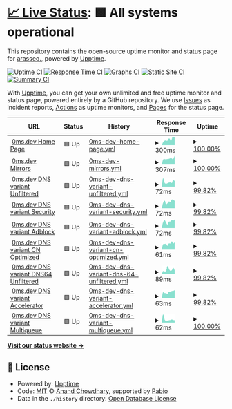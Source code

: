 # [📈 Live Status](https://upptime.0ms.dev): <!--live status--> **🟩 All systems operational**

This repository contains the open-source uptime monitor and status page for [arasseo.](https://upptime.0ms.dev), powered by [Upptime](https://github.com/upptime/upptime).

[![Uptime CI](https://github.com/galpt/upptime/workflows/Uptime%20CI/badge.svg)](https://github.com/galpt/upptime/actions?query=workflow%3A%22Uptime+CI%22)
[![Response Time CI](https://github.com/galpt/upptime/workflows/Response%20Time%20CI/badge.svg)](https://github.com/galpt/upptime/actions?query=workflow%3A%22Response+Time+CI%22)
[![Graphs CI](https://github.com/galpt/upptime/workflows/Graphs%20CI/badge.svg)](https://github.com/galpt/upptime/actions?query=workflow%3A%22Graphs+CI%22)
[![Static Site CI](https://github.com/galpt/upptime/workflows/Static%20Site%20CI/badge.svg)](https://github.com/galpt/upptime/actions?query=workflow%3A%22Static+Site+CI%22)
[![Summary CI](https://github.com/galpt/upptime/workflows/Summary%20CI/badge.svg)](https://github.com/galpt/upptime/actions?query=workflow%3A%22Summary+CI%22)

With [Upptime](https://upptime.js.org), you can get your own unlimited and free uptime monitor and status page, powered entirely by a GitHub repository. We use [Issues](https://github.com/galpt/upptime/issues) as incident reports, [Actions](https://github.com/galpt/upptime/actions) as uptime monitors, and [Pages](https://upptime.0ms.dev) for the status page.

<!--start: status pages-->
<!-- This summary is generated by Upptime (https://github.com/upptime/upptime) -->
<!-- Do not edit this manually, your changes will be overwritten -->
<!-- prettier-ignore -->
| URL | Status | History | Response Time | Uptime |
| --- | ------ | ------- | ------------- | ------ |
| <img alt="" src="https://icons.duckduckgo.com/ip3/0ms.dev.ico" height="13"> [0ms.dev Home Page](https://0ms.dev) | 🟩 Up | [0ms-dev-home-page.yml](https://github.com/galpt/upptime/commits/HEAD/history/0ms-dev-home-page.yml) | <details><summary><img alt="Response time graph" src="./graphs/0ms-dev-home-page/response-time-week.png" height="20"> 300ms</summary><br><a href="https://status.0ms.dev/history/0ms-dev-home-page"><img alt="Response time 302" src="https://img.shields.io/endpoint?url=https%3A%2F%2Fraw.githubusercontent.com%2Fgalpt%2Fupptime%2FHEAD%2Fapi%2F0ms-dev-home-page%2Fresponse-time.json"></a><br><a href="https://status.0ms.dev/history/0ms-dev-home-page"><img alt="24-hour response time 247" src="https://img.shields.io/endpoint?url=https%3A%2F%2Fraw.githubusercontent.com%2Fgalpt%2Fupptime%2FHEAD%2Fapi%2F0ms-dev-home-page%2Fresponse-time-day.json"></a><br><a href="https://status.0ms.dev/history/0ms-dev-home-page"><img alt="7-day response time 300" src="https://img.shields.io/endpoint?url=https%3A%2F%2Fraw.githubusercontent.com%2Fgalpt%2Fupptime%2FHEAD%2Fapi%2F0ms-dev-home-page%2Fresponse-time-week.json"></a><br><a href="https://status.0ms.dev/history/0ms-dev-home-page"><img alt="30-day response time 300" src="https://img.shields.io/endpoint?url=https%3A%2F%2Fraw.githubusercontent.com%2Fgalpt%2Fupptime%2FHEAD%2Fapi%2F0ms-dev-home-page%2Fresponse-time-month.json"></a><br><a href="https://status.0ms.dev/history/0ms-dev-home-page"><img alt="1-year response time 302" src="https://img.shields.io/endpoint?url=https%3A%2F%2Fraw.githubusercontent.com%2Fgalpt%2Fupptime%2FHEAD%2Fapi%2F0ms-dev-home-page%2Fresponse-time-year.json"></a></details> | <details><summary><a href="https://status.0ms.dev/history/0ms-dev-home-page">100.00%</a></summary><a href="https://status.0ms.dev/history/0ms-dev-home-page"><img alt="All-time uptime 100.00%" src="https://img.shields.io/endpoint?url=https%3A%2F%2Fraw.githubusercontent.com%2Fgalpt%2Fupptime%2FHEAD%2Fapi%2F0ms-dev-home-page%2Fuptime.json"></a><br><a href="https://status.0ms.dev/history/0ms-dev-home-page"><img alt="24-hour uptime 100.00%" src="https://img.shields.io/endpoint?url=https%3A%2F%2Fraw.githubusercontent.com%2Fgalpt%2Fupptime%2FHEAD%2Fapi%2F0ms-dev-home-page%2Fuptime-day.json"></a><br><a href="https://status.0ms.dev/history/0ms-dev-home-page"><img alt="7-day uptime 100.00%" src="https://img.shields.io/endpoint?url=https%3A%2F%2Fraw.githubusercontent.com%2Fgalpt%2Fupptime%2FHEAD%2Fapi%2F0ms-dev-home-page%2Fuptime-week.json"></a><br><a href="https://status.0ms.dev/history/0ms-dev-home-page"><img alt="30-day uptime 100.00%" src="https://img.shields.io/endpoint?url=https%3A%2F%2Fraw.githubusercontent.com%2Fgalpt%2Fupptime%2FHEAD%2Fapi%2F0ms-dev-home-page%2Fuptime-month.json"></a><br><a href="https://status.0ms.dev/history/0ms-dev-home-page"><img alt="1-year uptime 100.00%" src="https://img.shields.io/endpoint?url=https%3A%2F%2Fraw.githubusercontent.com%2Fgalpt%2Fupptime%2FHEAD%2Fapi%2F0ms-dev-home-page%2Fuptime-year.json"></a></details>
| <img alt="" src="https://icons.duckduckgo.com/ip3/0ms.dev.ico" height="13"> [0ms.dev Mirrors](https://0ms.dev/mirrors/) | 🟩 Up | [0ms-dev-mirrors.yml](https://github.com/galpt/upptime/commits/HEAD/history/0ms-dev-mirrors.yml) | <details><summary><img alt="Response time graph" src="./graphs/0ms-dev-mirrors/response-time-week.png" height="20"> 307ms</summary><br><a href="https://status.0ms.dev/history/0ms-dev-mirrors"><img alt="Response time 299" src="https://img.shields.io/endpoint?url=https%3A%2F%2Fraw.githubusercontent.com%2Fgalpt%2Fupptime%2FHEAD%2Fapi%2F0ms-dev-mirrors%2Fresponse-time.json"></a><br><a href="https://status.0ms.dev/history/0ms-dev-mirrors"><img alt="24-hour response time 242" src="https://img.shields.io/endpoint?url=https%3A%2F%2Fraw.githubusercontent.com%2Fgalpt%2Fupptime%2FHEAD%2Fapi%2F0ms-dev-mirrors%2Fresponse-time-day.json"></a><br><a href="https://status.0ms.dev/history/0ms-dev-mirrors"><img alt="7-day response time 307" src="https://img.shields.io/endpoint?url=https%3A%2F%2Fraw.githubusercontent.com%2Fgalpt%2Fupptime%2FHEAD%2Fapi%2F0ms-dev-mirrors%2Fresponse-time-week.json"></a><br><a href="https://status.0ms.dev/history/0ms-dev-mirrors"><img alt="30-day response time 294" src="https://img.shields.io/endpoint?url=https%3A%2F%2Fraw.githubusercontent.com%2Fgalpt%2Fupptime%2FHEAD%2Fapi%2F0ms-dev-mirrors%2Fresponse-time-month.json"></a><br><a href="https://status.0ms.dev/history/0ms-dev-mirrors"><img alt="1-year response time 299" src="https://img.shields.io/endpoint?url=https%3A%2F%2Fraw.githubusercontent.com%2Fgalpt%2Fupptime%2FHEAD%2Fapi%2F0ms-dev-mirrors%2Fresponse-time-year.json"></a></details> | <details><summary><a href="https://status.0ms.dev/history/0ms-dev-mirrors">100.00%</a></summary><a href="https://status.0ms.dev/history/0ms-dev-mirrors"><img alt="All-time uptime 100.00%" src="https://img.shields.io/endpoint?url=https%3A%2F%2Fraw.githubusercontent.com%2Fgalpt%2Fupptime%2FHEAD%2Fapi%2F0ms-dev-mirrors%2Fuptime.json"></a><br><a href="https://status.0ms.dev/history/0ms-dev-mirrors"><img alt="24-hour uptime 100.00%" src="https://img.shields.io/endpoint?url=https%3A%2F%2Fraw.githubusercontent.com%2Fgalpt%2Fupptime%2FHEAD%2Fapi%2F0ms-dev-mirrors%2Fuptime-day.json"></a><br><a href="https://status.0ms.dev/history/0ms-dev-mirrors"><img alt="7-day uptime 100.00%" src="https://img.shields.io/endpoint?url=https%3A%2F%2Fraw.githubusercontent.com%2Fgalpt%2Fupptime%2FHEAD%2Fapi%2F0ms-dev-mirrors%2Fuptime-week.json"></a><br><a href="https://status.0ms.dev/history/0ms-dev-mirrors"><img alt="30-day uptime 100.00%" src="https://img.shields.io/endpoint?url=https%3A%2F%2Fraw.githubusercontent.com%2Fgalpt%2Fupptime%2FHEAD%2Fapi%2F0ms-dev-mirrors%2Fuptime-month.json"></a><br><a href="https://status.0ms.dev/history/0ms-dev-mirrors"><img alt="1-year uptime 100.00%" src="https://img.shields.io/endpoint?url=https%3A%2F%2Fraw.githubusercontent.com%2Fgalpt%2Fupptime%2FHEAD%2Fapi%2F0ms-dev-mirrors%2Fuptime-year.json"></a></details>
| <img alt="" src="https://icons.duckduckgo.com/ip3/0ms.dev.ico" height="13"> [0ms.dev DNS variant Unfiltered](https://0ms.dev/dns-query) | 🟩 Up | [0ms-dev-dns-variant-unfiltered.yml](https://github.com/galpt/upptime/commits/HEAD/history/0ms-dev-dns-variant-unfiltered.yml) | <details><summary><img alt="Response time graph" src="./graphs/0ms-dev-dns-variant-unfiltered/response-time-week.png" height="20"> 72ms</summary><br><a href="https://status.0ms.dev/history/0ms-dev-dns-variant-unfiltered"><img alt="Response time 79" src="https://img.shields.io/endpoint?url=https%3A%2F%2Fraw.githubusercontent.com%2Fgalpt%2Fupptime%2FHEAD%2Fapi%2F0ms-dev-dns-variant-unfiltered%2Fresponse-time.json"></a><br><a href="https://status.0ms.dev/history/0ms-dev-dns-variant-unfiltered"><img alt="24-hour response time 42" src="https://img.shields.io/endpoint?url=https%3A%2F%2Fraw.githubusercontent.com%2Fgalpt%2Fupptime%2FHEAD%2Fapi%2F0ms-dev-dns-variant-unfiltered%2Fresponse-time-day.json"></a><br><a href="https://status.0ms.dev/history/0ms-dev-dns-variant-unfiltered"><img alt="7-day response time 72" src="https://img.shields.io/endpoint?url=https%3A%2F%2Fraw.githubusercontent.com%2Fgalpt%2Fupptime%2FHEAD%2Fapi%2F0ms-dev-dns-variant-unfiltered%2Fresponse-time-week.json"></a><br><a href="https://status.0ms.dev/history/0ms-dev-dns-variant-unfiltered"><img alt="30-day response time 78" src="https://img.shields.io/endpoint?url=https%3A%2F%2Fraw.githubusercontent.com%2Fgalpt%2Fupptime%2FHEAD%2Fapi%2F0ms-dev-dns-variant-unfiltered%2Fresponse-time-month.json"></a><br><a href="https://status.0ms.dev/history/0ms-dev-dns-variant-unfiltered"><img alt="1-year response time 79" src="https://img.shields.io/endpoint?url=https%3A%2F%2Fraw.githubusercontent.com%2Fgalpt%2Fupptime%2FHEAD%2Fapi%2F0ms-dev-dns-variant-unfiltered%2Fresponse-time-year.json"></a></details> | <details><summary><a href="https://status.0ms.dev/history/0ms-dev-dns-variant-unfiltered">99.82%</a></summary><a href="https://status.0ms.dev/history/0ms-dev-dns-variant-unfiltered"><img alt="All-time uptime 99.96%" src="https://img.shields.io/endpoint?url=https%3A%2F%2Fraw.githubusercontent.com%2Fgalpt%2Fupptime%2FHEAD%2Fapi%2F0ms-dev-dns-variant-unfiltered%2Fuptime.json"></a><br><a href="https://status.0ms.dev/history/0ms-dev-dns-variant-unfiltered"><img alt="24-hour uptime 100.00%" src="https://img.shields.io/endpoint?url=https%3A%2F%2Fraw.githubusercontent.com%2Fgalpt%2Fupptime%2FHEAD%2Fapi%2F0ms-dev-dns-variant-unfiltered%2Fuptime-day.json"></a><br><a href="https://status.0ms.dev/history/0ms-dev-dns-variant-unfiltered"><img alt="7-day uptime 99.82%" src="https://img.shields.io/endpoint?url=https%3A%2F%2Fraw.githubusercontent.com%2Fgalpt%2Fupptime%2FHEAD%2Fapi%2F0ms-dev-dns-variant-unfiltered%2Fuptime-week.json"></a><br><a href="https://status.0ms.dev/history/0ms-dev-dns-variant-unfiltered"><img alt="30-day uptime 99.96%" src="https://img.shields.io/endpoint?url=https%3A%2F%2Fraw.githubusercontent.com%2Fgalpt%2Fupptime%2FHEAD%2Fapi%2F0ms-dev-dns-variant-unfiltered%2Fuptime-month.json"></a><br><a href="https://status.0ms.dev/history/0ms-dev-dns-variant-unfiltered"><img alt="1-year uptime 99.96%" src="https://img.shields.io/endpoint?url=https%3A%2F%2Fraw.githubusercontent.com%2Fgalpt%2Fupptime%2FHEAD%2Fapi%2F0ms-dev-dns-variant-unfiltered%2Fuptime-year.json"></a></details>
| <img alt="" src="https://icons.duckduckgo.com/ip3/0ms.dev.ico" height="13"> [0ms.dev DNS variant Security](https://0ms.dev/dns-security) | 🟩 Up | [0ms-dev-dns-variant-security.yml](https://github.com/galpt/upptime/commits/HEAD/history/0ms-dev-dns-variant-security.yml) | <details><summary><img alt="Response time graph" src="./graphs/0ms-dev-dns-variant-security/response-time-week.png" height="20"> 72ms</summary><br><a href="https://status.0ms.dev/history/0ms-dev-dns-variant-security"><img alt="Response time 78" src="https://img.shields.io/endpoint?url=https%3A%2F%2Fraw.githubusercontent.com%2Fgalpt%2Fupptime%2FHEAD%2Fapi%2F0ms-dev-dns-variant-security%2Fresponse-time.json"></a><br><a href="https://status.0ms.dev/history/0ms-dev-dns-variant-security"><img alt="24-hour response time 48" src="https://img.shields.io/endpoint?url=https%3A%2F%2Fraw.githubusercontent.com%2Fgalpt%2Fupptime%2FHEAD%2Fapi%2F0ms-dev-dns-variant-security%2Fresponse-time-day.json"></a><br><a href="https://status.0ms.dev/history/0ms-dev-dns-variant-security"><img alt="7-day response time 72" src="https://img.shields.io/endpoint?url=https%3A%2F%2Fraw.githubusercontent.com%2Fgalpt%2Fupptime%2FHEAD%2Fapi%2F0ms-dev-dns-variant-security%2Fresponse-time-week.json"></a><br><a href="https://status.0ms.dev/history/0ms-dev-dns-variant-security"><img alt="30-day response time 73" src="https://img.shields.io/endpoint?url=https%3A%2F%2Fraw.githubusercontent.com%2Fgalpt%2Fupptime%2FHEAD%2Fapi%2F0ms-dev-dns-variant-security%2Fresponse-time-month.json"></a><br><a href="https://status.0ms.dev/history/0ms-dev-dns-variant-security"><img alt="1-year response time 78" src="https://img.shields.io/endpoint?url=https%3A%2F%2Fraw.githubusercontent.com%2Fgalpt%2Fupptime%2FHEAD%2Fapi%2F0ms-dev-dns-variant-security%2Fresponse-time-year.json"></a></details> | <details><summary><a href="https://status.0ms.dev/history/0ms-dev-dns-variant-security">99.82%</a></summary><a href="https://status.0ms.dev/history/0ms-dev-dns-variant-security"><img alt="All-time uptime 99.96%" src="https://img.shields.io/endpoint?url=https%3A%2F%2Fraw.githubusercontent.com%2Fgalpt%2Fupptime%2FHEAD%2Fapi%2F0ms-dev-dns-variant-security%2Fuptime.json"></a><br><a href="https://status.0ms.dev/history/0ms-dev-dns-variant-security"><img alt="24-hour uptime 100.00%" src="https://img.shields.io/endpoint?url=https%3A%2F%2Fraw.githubusercontent.com%2Fgalpt%2Fupptime%2FHEAD%2Fapi%2F0ms-dev-dns-variant-security%2Fuptime-day.json"></a><br><a href="https://status.0ms.dev/history/0ms-dev-dns-variant-security"><img alt="7-day uptime 99.82%" src="https://img.shields.io/endpoint?url=https%3A%2F%2Fraw.githubusercontent.com%2Fgalpt%2Fupptime%2FHEAD%2Fapi%2F0ms-dev-dns-variant-security%2Fuptime-week.json"></a><br><a href="https://status.0ms.dev/history/0ms-dev-dns-variant-security"><img alt="30-day uptime 99.96%" src="https://img.shields.io/endpoint?url=https%3A%2F%2Fraw.githubusercontent.com%2Fgalpt%2Fupptime%2FHEAD%2Fapi%2F0ms-dev-dns-variant-security%2Fuptime-month.json"></a><br><a href="https://status.0ms.dev/history/0ms-dev-dns-variant-security"><img alt="1-year uptime 99.96%" src="https://img.shields.io/endpoint?url=https%3A%2F%2Fraw.githubusercontent.com%2Fgalpt%2Fupptime%2FHEAD%2Fapi%2F0ms-dev-dns-variant-security%2Fuptime-year.json"></a></details>
| <img alt="" src="https://icons.duckduckgo.com/ip3/0ms.dev.ico" height="13"> [0ms.dev DNS variant Adblock](https://0ms.dev/dns-adblock) | 🟩 Up | [0ms-dev-dns-variant-adblock.yml](https://github.com/galpt/upptime/commits/HEAD/history/0ms-dev-dns-variant-adblock.yml) | <details><summary><img alt="Response time graph" src="./graphs/0ms-dev-dns-variant-adblock/response-time-week.png" height="20"> 72ms</summary><br><a href="https://status.0ms.dev/history/0ms-dev-dns-variant-adblock"><img alt="Response time 86" src="https://img.shields.io/endpoint?url=https%3A%2F%2Fraw.githubusercontent.com%2Fgalpt%2Fupptime%2FHEAD%2Fapi%2F0ms-dev-dns-variant-adblock%2Fresponse-time.json"></a><br><a href="https://status.0ms.dev/history/0ms-dev-dns-variant-adblock"><img alt="24-hour response time 48" src="https://img.shields.io/endpoint?url=https%3A%2F%2Fraw.githubusercontent.com%2Fgalpt%2Fupptime%2FHEAD%2Fapi%2F0ms-dev-dns-variant-adblock%2Fresponse-time-day.json"></a><br><a href="https://status.0ms.dev/history/0ms-dev-dns-variant-adblock"><img alt="7-day response time 72" src="https://img.shields.io/endpoint?url=https%3A%2F%2Fraw.githubusercontent.com%2Fgalpt%2Fupptime%2FHEAD%2Fapi%2F0ms-dev-dns-variant-adblock%2Fresponse-time-week.json"></a><br><a href="https://status.0ms.dev/history/0ms-dev-dns-variant-adblock"><img alt="30-day response time 82" src="https://img.shields.io/endpoint?url=https%3A%2F%2Fraw.githubusercontent.com%2Fgalpt%2Fupptime%2FHEAD%2Fapi%2F0ms-dev-dns-variant-adblock%2Fresponse-time-month.json"></a><br><a href="https://status.0ms.dev/history/0ms-dev-dns-variant-adblock"><img alt="1-year response time 86" src="https://img.shields.io/endpoint?url=https%3A%2F%2Fraw.githubusercontent.com%2Fgalpt%2Fupptime%2FHEAD%2Fapi%2F0ms-dev-dns-variant-adblock%2Fresponse-time-year.json"></a></details> | <details><summary><a href="https://status.0ms.dev/history/0ms-dev-dns-variant-adblock">99.82%</a></summary><a href="https://status.0ms.dev/history/0ms-dev-dns-variant-adblock"><img alt="All-time uptime 99.96%" src="https://img.shields.io/endpoint?url=https%3A%2F%2Fraw.githubusercontent.com%2Fgalpt%2Fupptime%2FHEAD%2Fapi%2F0ms-dev-dns-variant-adblock%2Fuptime.json"></a><br><a href="https://status.0ms.dev/history/0ms-dev-dns-variant-adblock"><img alt="24-hour uptime 100.00%" src="https://img.shields.io/endpoint?url=https%3A%2F%2Fraw.githubusercontent.com%2Fgalpt%2Fupptime%2FHEAD%2Fapi%2F0ms-dev-dns-variant-adblock%2Fuptime-day.json"></a><br><a href="https://status.0ms.dev/history/0ms-dev-dns-variant-adblock"><img alt="7-day uptime 99.82%" src="https://img.shields.io/endpoint?url=https%3A%2F%2Fraw.githubusercontent.com%2Fgalpt%2Fupptime%2FHEAD%2Fapi%2F0ms-dev-dns-variant-adblock%2Fuptime-week.json"></a><br><a href="https://status.0ms.dev/history/0ms-dev-dns-variant-adblock"><img alt="30-day uptime 99.96%" src="https://img.shields.io/endpoint?url=https%3A%2F%2Fraw.githubusercontent.com%2Fgalpt%2Fupptime%2FHEAD%2Fapi%2F0ms-dev-dns-variant-adblock%2Fuptime-month.json"></a><br><a href="https://status.0ms.dev/history/0ms-dev-dns-variant-adblock"><img alt="1-year uptime 99.96%" src="https://img.shields.io/endpoint?url=https%3A%2F%2Fraw.githubusercontent.com%2Fgalpt%2Fupptime%2FHEAD%2Fapi%2F0ms-dev-dns-variant-adblock%2Fuptime-year.json"></a></details>
| <img alt="" src="https://icons.duckduckgo.com/ip3/0ms.dev.ico" height="13"> [0ms.dev DNS variant CN Optimized](https://0ms.dev/dns-cn) | 🟩 Up | [0ms-dev-dns-variant-cn-optimized.yml](https://github.com/galpt/upptime/commits/HEAD/history/0ms-dev-dns-variant-cn-optimized.yml) | <details><summary><img alt="Response time graph" src="./graphs/0ms-dev-dns-variant-cn-optimized/response-time-week.png" height="20"> 61ms</summary><br><a href="https://status.0ms.dev/history/0ms-dev-dns-variant-cn-optimized"><img alt="Response time 70" src="https://img.shields.io/endpoint?url=https%3A%2F%2Fraw.githubusercontent.com%2Fgalpt%2Fupptime%2FHEAD%2Fapi%2F0ms-dev-dns-variant-cn-optimized%2Fresponse-time.json"></a><br><a href="https://status.0ms.dev/history/0ms-dev-dns-variant-cn-optimized"><img alt="24-hour response time 52" src="https://img.shields.io/endpoint?url=https%3A%2F%2Fraw.githubusercontent.com%2Fgalpt%2Fupptime%2FHEAD%2Fapi%2F0ms-dev-dns-variant-cn-optimized%2Fresponse-time-day.json"></a><br><a href="https://status.0ms.dev/history/0ms-dev-dns-variant-cn-optimized"><img alt="7-day response time 61" src="https://img.shields.io/endpoint?url=https%3A%2F%2Fraw.githubusercontent.com%2Fgalpt%2Fupptime%2FHEAD%2Fapi%2F0ms-dev-dns-variant-cn-optimized%2Fresponse-time-week.json"></a><br><a href="https://status.0ms.dev/history/0ms-dev-dns-variant-cn-optimized"><img alt="30-day response time 69" src="https://img.shields.io/endpoint?url=https%3A%2F%2Fraw.githubusercontent.com%2Fgalpt%2Fupptime%2FHEAD%2Fapi%2F0ms-dev-dns-variant-cn-optimized%2Fresponse-time-month.json"></a><br><a href="https://status.0ms.dev/history/0ms-dev-dns-variant-cn-optimized"><img alt="1-year response time 70" src="https://img.shields.io/endpoint?url=https%3A%2F%2Fraw.githubusercontent.com%2Fgalpt%2Fupptime%2FHEAD%2Fapi%2F0ms-dev-dns-variant-cn-optimized%2Fresponse-time-year.json"></a></details> | <details><summary><a href="https://status.0ms.dev/history/0ms-dev-dns-variant-cn-optimized">99.82%</a></summary><a href="https://status.0ms.dev/history/0ms-dev-dns-variant-cn-optimized"><img alt="All-time uptime 99.96%" src="https://img.shields.io/endpoint?url=https%3A%2F%2Fraw.githubusercontent.com%2Fgalpt%2Fupptime%2FHEAD%2Fapi%2F0ms-dev-dns-variant-cn-optimized%2Fuptime.json"></a><br><a href="https://status.0ms.dev/history/0ms-dev-dns-variant-cn-optimized"><img alt="24-hour uptime 100.00%" src="https://img.shields.io/endpoint?url=https%3A%2F%2Fraw.githubusercontent.com%2Fgalpt%2Fupptime%2FHEAD%2Fapi%2F0ms-dev-dns-variant-cn-optimized%2Fuptime-day.json"></a><br><a href="https://status.0ms.dev/history/0ms-dev-dns-variant-cn-optimized"><img alt="7-day uptime 99.82%" src="https://img.shields.io/endpoint?url=https%3A%2F%2Fraw.githubusercontent.com%2Fgalpt%2Fupptime%2FHEAD%2Fapi%2F0ms-dev-dns-variant-cn-optimized%2Fuptime-week.json"></a><br><a href="https://status.0ms.dev/history/0ms-dev-dns-variant-cn-optimized"><img alt="30-day uptime 99.96%" src="https://img.shields.io/endpoint?url=https%3A%2F%2Fraw.githubusercontent.com%2Fgalpt%2Fupptime%2FHEAD%2Fapi%2F0ms-dev-dns-variant-cn-optimized%2Fuptime-month.json"></a><br><a href="https://status.0ms.dev/history/0ms-dev-dns-variant-cn-optimized"><img alt="1-year uptime 99.96%" src="https://img.shields.io/endpoint?url=https%3A%2F%2Fraw.githubusercontent.com%2Fgalpt%2Fupptime%2FHEAD%2Fapi%2F0ms-dev-dns-variant-cn-optimized%2Fuptime-year.json"></a></details>
| <img alt="" src="https://icons.duckduckgo.com/ip3/0ms.dev.ico" height="13"> [0ms.dev DNS variant DNS64 Unfiltered](https://0ms.dev/dns64) | 🟩 Up | [0ms-dev-dns-variant-dns-64-unfiltered.yml](https://github.com/galpt/upptime/commits/HEAD/history/0ms-dev-dns-variant-dns-64-unfiltered.yml) | <details><summary><img alt="Response time graph" src="./graphs/0ms-dev-dns-variant-dns-64-unfiltered/response-time-week.png" height="20"> 89ms</summary><br><a href="https://status.0ms.dev/history/0ms-dev-dns-variant-dns-64-unfiltered"><img alt="Response time 80" src="https://img.shields.io/endpoint?url=https%3A%2F%2Fraw.githubusercontent.com%2Fgalpt%2Fupptime%2FHEAD%2Fapi%2F0ms-dev-dns-variant-dns-64-unfiltered%2Fresponse-time.json"></a><br><a href="https://status.0ms.dev/history/0ms-dev-dns-variant-dns-64-unfiltered"><img alt="24-hour response time 59" src="https://img.shields.io/endpoint?url=https%3A%2F%2Fraw.githubusercontent.com%2Fgalpt%2Fupptime%2FHEAD%2Fapi%2F0ms-dev-dns-variant-dns-64-unfiltered%2Fresponse-time-day.json"></a><br><a href="https://status.0ms.dev/history/0ms-dev-dns-variant-dns-64-unfiltered"><img alt="7-day response time 89" src="https://img.shields.io/endpoint?url=https%3A%2F%2Fraw.githubusercontent.com%2Fgalpt%2Fupptime%2FHEAD%2Fapi%2F0ms-dev-dns-variant-dns-64-unfiltered%2Fresponse-time-week.json"></a><br><a href="https://status.0ms.dev/history/0ms-dev-dns-variant-dns-64-unfiltered"><img alt="30-day response time 75" src="https://img.shields.io/endpoint?url=https%3A%2F%2Fraw.githubusercontent.com%2Fgalpt%2Fupptime%2FHEAD%2Fapi%2F0ms-dev-dns-variant-dns-64-unfiltered%2Fresponse-time-month.json"></a><br><a href="https://status.0ms.dev/history/0ms-dev-dns-variant-dns-64-unfiltered"><img alt="1-year response time 80" src="https://img.shields.io/endpoint?url=https%3A%2F%2Fraw.githubusercontent.com%2Fgalpt%2Fupptime%2FHEAD%2Fapi%2F0ms-dev-dns-variant-dns-64-unfiltered%2Fresponse-time-year.json"></a></details> | <details><summary><a href="https://status.0ms.dev/history/0ms-dev-dns-variant-dns-64-unfiltered">99.82%</a></summary><a href="https://status.0ms.dev/history/0ms-dev-dns-variant-dns-64-unfiltered"><img alt="All-time uptime 99.96%" src="https://img.shields.io/endpoint?url=https%3A%2F%2Fraw.githubusercontent.com%2Fgalpt%2Fupptime%2FHEAD%2Fapi%2F0ms-dev-dns-variant-dns-64-unfiltered%2Fuptime.json"></a><br><a href="https://status.0ms.dev/history/0ms-dev-dns-variant-dns-64-unfiltered"><img alt="24-hour uptime 100.00%" src="https://img.shields.io/endpoint?url=https%3A%2F%2Fraw.githubusercontent.com%2Fgalpt%2Fupptime%2FHEAD%2Fapi%2F0ms-dev-dns-variant-dns-64-unfiltered%2Fuptime-day.json"></a><br><a href="https://status.0ms.dev/history/0ms-dev-dns-variant-dns-64-unfiltered"><img alt="7-day uptime 99.82%" src="https://img.shields.io/endpoint?url=https%3A%2F%2Fraw.githubusercontent.com%2Fgalpt%2Fupptime%2FHEAD%2Fapi%2F0ms-dev-dns-variant-dns-64-unfiltered%2Fuptime-week.json"></a><br><a href="https://status.0ms.dev/history/0ms-dev-dns-variant-dns-64-unfiltered"><img alt="30-day uptime 99.96%" src="https://img.shields.io/endpoint?url=https%3A%2F%2Fraw.githubusercontent.com%2Fgalpt%2Fupptime%2FHEAD%2Fapi%2F0ms-dev-dns-variant-dns-64-unfiltered%2Fuptime-month.json"></a><br><a href="https://status.0ms.dev/history/0ms-dev-dns-variant-dns-64-unfiltered"><img alt="1-year uptime 99.96%" src="https://img.shields.io/endpoint?url=https%3A%2F%2Fraw.githubusercontent.com%2Fgalpt%2Fupptime%2FHEAD%2Fapi%2F0ms-dev-dns-variant-dns-64-unfiltered%2Fuptime-year.json"></a></details>
| <img alt="" src="https://icons.duckduckgo.com/ip3/0ms.dev.ico" height="13"> [0ms.dev DNS variant Accelerator](https://0ms.dev/dns/dns.google/dns-query) | 🟩 Up | [0ms-dev-dns-variant-accelerator.yml](https://github.com/galpt/upptime/commits/HEAD/history/0ms-dev-dns-variant-accelerator.yml) | <details><summary><img alt="Response time graph" src="./graphs/0ms-dev-dns-variant-accelerator/response-time-week.png" height="20"> 63ms</summary><br><a href="https://status.0ms.dev/history/0ms-dev-dns-variant-accelerator"><img alt="Response time 67" src="https://img.shields.io/endpoint?url=https%3A%2F%2Fraw.githubusercontent.com%2Fgalpt%2Fupptime%2FHEAD%2Fapi%2F0ms-dev-dns-variant-accelerator%2Fresponse-time.json"></a><br><a href="https://status.0ms.dev/history/0ms-dev-dns-variant-accelerator"><img alt="24-hour response time 46" src="https://img.shields.io/endpoint?url=https%3A%2F%2Fraw.githubusercontent.com%2Fgalpt%2Fupptime%2FHEAD%2Fapi%2F0ms-dev-dns-variant-accelerator%2Fresponse-time-day.json"></a><br><a href="https://status.0ms.dev/history/0ms-dev-dns-variant-accelerator"><img alt="7-day response time 63" src="https://img.shields.io/endpoint?url=https%3A%2F%2Fraw.githubusercontent.com%2Fgalpt%2Fupptime%2FHEAD%2Fapi%2F0ms-dev-dns-variant-accelerator%2Fresponse-time-week.json"></a><br><a href="https://status.0ms.dev/history/0ms-dev-dns-variant-accelerator"><img alt="30-day response time 66" src="https://img.shields.io/endpoint?url=https%3A%2F%2Fraw.githubusercontent.com%2Fgalpt%2Fupptime%2FHEAD%2Fapi%2F0ms-dev-dns-variant-accelerator%2Fresponse-time-month.json"></a><br><a href="https://status.0ms.dev/history/0ms-dev-dns-variant-accelerator"><img alt="1-year response time 67" src="https://img.shields.io/endpoint?url=https%3A%2F%2Fraw.githubusercontent.com%2Fgalpt%2Fupptime%2FHEAD%2Fapi%2F0ms-dev-dns-variant-accelerator%2Fresponse-time-year.json"></a></details> | <details><summary><a href="https://status.0ms.dev/history/0ms-dev-dns-variant-accelerator">99.82%</a></summary><a href="https://status.0ms.dev/history/0ms-dev-dns-variant-accelerator"><img alt="All-time uptime 99.96%" src="https://img.shields.io/endpoint?url=https%3A%2F%2Fraw.githubusercontent.com%2Fgalpt%2Fupptime%2FHEAD%2Fapi%2F0ms-dev-dns-variant-accelerator%2Fuptime.json"></a><br><a href="https://status.0ms.dev/history/0ms-dev-dns-variant-accelerator"><img alt="24-hour uptime 100.00%" src="https://img.shields.io/endpoint?url=https%3A%2F%2Fraw.githubusercontent.com%2Fgalpt%2Fupptime%2FHEAD%2Fapi%2F0ms-dev-dns-variant-accelerator%2Fuptime-day.json"></a><br><a href="https://status.0ms.dev/history/0ms-dev-dns-variant-accelerator"><img alt="7-day uptime 99.82%" src="https://img.shields.io/endpoint?url=https%3A%2F%2Fraw.githubusercontent.com%2Fgalpt%2Fupptime%2FHEAD%2Fapi%2F0ms-dev-dns-variant-accelerator%2Fuptime-week.json"></a><br><a href="https://status.0ms.dev/history/0ms-dev-dns-variant-accelerator"><img alt="30-day uptime 99.96%" src="https://img.shields.io/endpoint?url=https%3A%2F%2Fraw.githubusercontent.com%2Fgalpt%2Fupptime%2FHEAD%2Fapi%2F0ms-dev-dns-variant-accelerator%2Fuptime-month.json"></a><br><a href="https://status.0ms.dev/history/0ms-dev-dns-variant-accelerator"><img alt="1-year uptime 99.96%" src="https://img.shields.io/endpoint?url=https%3A%2F%2Fraw.githubusercontent.com%2Fgalpt%2Fupptime%2FHEAD%2Fapi%2F0ms-dev-dns-variant-accelerator%2Fuptime-year.json"></a></details>
| <img alt="" src="https://icons.duckduckgo.com/ip3/0ms.dev.ico" height="13"> [0ms.dev DNS variant Multiqueue](https://0ms.dev/mq/dns.google/dns-query/mq/freedns.controld.com/p0) | 🟩 Up | [0ms-dev-dns-variant-multiqueue.yml](https://github.com/galpt/upptime/commits/HEAD/history/0ms-dev-dns-variant-multiqueue.yml) | <details><summary><img alt="Response time graph" src="./graphs/0ms-dev-dns-variant-multiqueue/response-time-week.png" height="20"> 62ms</summary><br><a href="https://status.0ms.dev/history/0ms-dev-dns-variant-multiqueue"><img alt="Response time 83" src="https://img.shields.io/endpoint?url=https%3A%2F%2Fraw.githubusercontent.com%2Fgalpt%2Fupptime%2FHEAD%2Fapi%2F0ms-dev-dns-variant-multiqueue%2Fresponse-time.json"></a><br><a href="https://status.0ms.dev/history/0ms-dev-dns-variant-multiqueue"><img alt="24-hour response time 46" src="https://img.shields.io/endpoint?url=https%3A%2F%2Fraw.githubusercontent.com%2Fgalpt%2Fupptime%2FHEAD%2Fapi%2F0ms-dev-dns-variant-multiqueue%2Fresponse-time-day.json"></a><br><a href="https://status.0ms.dev/history/0ms-dev-dns-variant-multiqueue"><img alt="7-day response time 62" src="https://img.shields.io/endpoint?url=https%3A%2F%2Fraw.githubusercontent.com%2Fgalpt%2Fupptime%2FHEAD%2Fapi%2F0ms-dev-dns-variant-multiqueue%2Fresponse-time-week.json"></a><br><a href="https://status.0ms.dev/history/0ms-dev-dns-variant-multiqueue"><img alt="30-day response time 85" src="https://img.shields.io/endpoint?url=https%3A%2F%2Fraw.githubusercontent.com%2Fgalpt%2Fupptime%2FHEAD%2Fapi%2F0ms-dev-dns-variant-multiqueue%2Fresponse-time-month.json"></a><br><a href="https://status.0ms.dev/history/0ms-dev-dns-variant-multiqueue"><img alt="1-year response time 83" src="https://img.shields.io/endpoint?url=https%3A%2F%2Fraw.githubusercontent.com%2Fgalpt%2Fupptime%2FHEAD%2Fapi%2F0ms-dev-dns-variant-multiqueue%2Fresponse-time-year.json"></a></details> | <details><summary><a href="https://status.0ms.dev/history/0ms-dev-dns-variant-multiqueue">100.00%</a></summary><a href="https://status.0ms.dev/history/0ms-dev-dns-variant-multiqueue"><img alt="All-time uptime 100.00%" src="https://img.shields.io/endpoint?url=https%3A%2F%2Fraw.githubusercontent.com%2Fgalpt%2Fupptime%2FHEAD%2Fapi%2F0ms-dev-dns-variant-multiqueue%2Fuptime.json"></a><br><a href="https://status.0ms.dev/history/0ms-dev-dns-variant-multiqueue"><img alt="24-hour uptime 100.00%" src="https://img.shields.io/endpoint?url=https%3A%2F%2Fraw.githubusercontent.com%2Fgalpt%2Fupptime%2FHEAD%2Fapi%2F0ms-dev-dns-variant-multiqueue%2Fuptime-day.json"></a><br><a href="https://status.0ms.dev/history/0ms-dev-dns-variant-multiqueue"><img alt="7-day uptime 100.00%" src="https://img.shields.io/endpoint?url=https%3A%2F%2Fraw.githubusercontent.com%2Fgalpt%2Fupptime%2FHEAD%2Fapi%2F0ms-dev-dns-variant-multiqueue%2Fuptime-week.json"></a><br><a href="https://status.0ms.dev/history/0ms-dev-dns-variant-multiqueue"><img alt="30-day uptime 100.00%" src="https://img.shields.io/endpoint?url=https%3A%2F%2Fraw.githubusercontent.com%2Fgalpt%2Fupptime%2FHEAD%2Fapi%2F0ms-dev-dns-variant-multiqueue%2Fuptime-month.json"></a><br><a href="https://status.0ms.dev/history/0ms-dev-dns-variant-multiqueue"><img alt="1-year uptime 100.00%" src="https://img.shields.io/endpoint?url=https%3A%2F%2Fraw.githubusercontent.com%2Fgalpt%2Fupptime%2FHEAD%2Fapi%2F0ms-dev-dns-variant-multiqueue%2Fuptime-year.json"></a></details>

<!--end: status pages-->

[**Visit our status website →**](https://upptime.0ms.dev)

## 📄 License

- Powered by: [Upptime](https://github.com/upptime/upptime)
- Code: [MIT](./LICENSE) © [Anand Chowdhary](https://anandchowdhary.com), supported by [Pabio](https://pabio.com)
- Data in the `./history` directory: [Open Database License](https://opendatacommons.org/licenses/odbl/1-0/)
